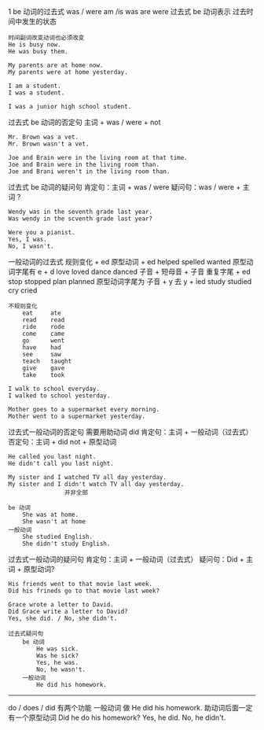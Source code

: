 1 be 动词的过去式 was / were
    am /is      was
    are         were
    过去式 be 动词表示 过去时间中发生的状态

    时间副词改变动词也必须改变
    He is busy now.
    He was busy them.

    My parents are at home now.
    My parents were at home yesterday.

    I am a student.
    I was a student.

    I was a junior high school student.

过去式 be 动词的否定句
    主词 + was / were + not

    Mr. Brown was a vet.
    Mr. Brown wasn't a vet.

    Joe and Brain were in the living room at that time.
    Joe and Brain were in the living room than.
    Joe and Brani weren't in the living room than.

过去式 be 动词的疑问句
    肯定句：主词 + was / were
    疑问句：was / were + 主词 ?

    Wendy was in the seventh grade last year.
    Was wendy in the scventh grade last year?

    Were you a pianist.
    Yes, I was.
    No, I wasn't.

一般动词的过去式
    规则变化 + ed
    原型动词 + ed
        helped
        spelled
        wanted
    原型动词字尾有 e + d
        love    loved
        dance   danced
    子音 + 短母音 + 子音    重复字尾 + ed
        stop    stopped
        plan    planned
    原型动词字尾为 子音 + y     去 y + ied
        study   studied
        cry     cried

    不规则变化
        eat     ate
        read    read
        ride    rode
        come    came
        go      went
        have    had
        see     saw
        teach   taught
        give    gave
        take    took

    I walk to school everyday.
    I walked to school yesterday.

    Mother goes to a supermarket every morning.
    Mother went to a supermarket yesterday.

过去式一般动词的否定句
    需要用助动词 did
    肯定句：主词 + 一般动词（过去式）
    否定句：主词 + did not + 原型动词
    
    He called you last night.
    He didn't call you last night.

    My sister and I watched TV all day yesterday.
    My sister and I didn't watch TV all day yesterday.
                    并非全部

    be 动词
        She was at home.
        She wasn't at home
    一般动词
        She studied English.
        She didn't study English.

过去式一般动词的疑问句
    肯定句：主词 + 一般动词（过去式）
    疑问句：Did + 主词 + 原型动词?

    His friends went to that movie last week.
    Did his frineds go to that movie last week?

    Grace wrote a letter to David.
    Did Grace write a letter to David?
    Yes, she did. / No, she didn't.

    过去式疑问句
        be 动词
            He was sick.
            Was he sick?
            Yes, he was.
            No, he wasn't.
        一般动词
            He did his homework.
************************************************************
do / does / did 有两个功能
    一般动词 做
        He did his homework.
    助动词后面一定有一个原型动词
        Did he do his homework?
        Yes, he did.
        No, he didn't.

